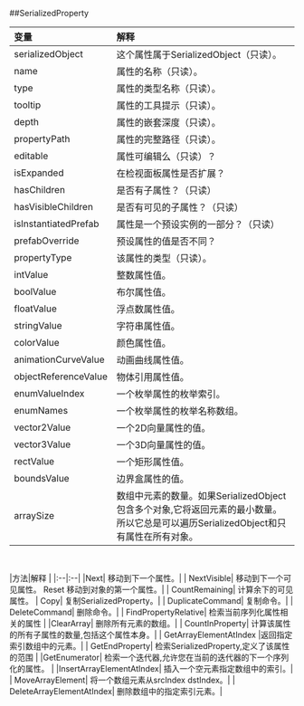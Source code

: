 ##SerializedProperty



|变量|解释|
|:--|:--|
|serializedObject|这个属性属于SerializedObject（只读）。|
|name|属性的名称（只读）。|
|type|属性的类型名称（只读）。|
|tooltip|属性的工具提示（只读）。|
|depth|属性的嵌套深度（只读）。|
|propertyPath|属性的完整路径（只读）。|
|editable|属性可编辑么（只读）？|
|isExpanded|在检视面板属性是否扩展？|
|hasChildren|是否有子属性？（只读）|
|hasVisibleChildren|是否有可见的子属性？（只读）|
|isInstantiatedPrefab|属性是一个预设实例的一部分？（只读）|
|prefabOverride|预设属性的值是否不同？|
|propertyType|该属性的类型（只读）。|
|intValue|整数属性值。|
|boolValue|布尔属性值。|
|floatValue|浮点数属性值。|
|stringValue|字符串属性值。|
|colorValue|颜色属性值。|
|animationCurveValue|动画曲线属性值。|
|objectReferenceValue|物体引用属性值。|
|enumValueIndex|一个枚举属性的枚举索引。|
|enumNames|一个枚举属性的枚举名称数组。|
|vector2Value|一个2D向量属性的值。|
|vector3Value|一个3D向量属性的值。|
|rectValue|一个矩形属性值。|
|boundsValue|边界盒属性的值。|
|arraySize|数组中元素的数量。如果SerializedObject包含多个对象,它将返回元素的最小数量。所以它总是可以遍历SerializedObject和只有属性在所有对象。|

&emsp;

|方法|解释|
|:--|:--|
|Next|	移动到下一个属性。|
|NextVisible|	移动到下一个可见属性。Reset	 移动到对象的第一个属性。|
|CountRemaining|	 计算余下的可见属性。
|Copy|	复制SerializedProperty。|
|DuplicateCommand|	复制命令。|
|DeleteCommand|	删除命令。|
|FindPropertyRelative|	检索当前序列化属性相关的属性|
|ClearArray|	删除所有元素的数组。|
|CountInProperty|	计算该属性的所有子属性的数量,包括这个属性本身。|
|GetArrayElementAtIndex	|返回指定索引数组中的元素。|
|GetEndProperty|	检索SerializedProperty,定义了该属性的范围|
|GetEnumerator|	检索一个迭代器,允许您在当前的迭代器的下一个序列化的属性。|
|InsertArrayElementAtIndex|	插入一个空元素指定数组中的索引。|
|MoveArrayElement|	将一个数组元素从srcIndex dstIndex。|
|DeleteArrayElementAtIndex|	删除数组中的指定索引元素。|

